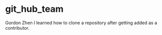 # git_hub_team
 Gordon Zhen
I learned how to clone a repository after getting added as a contributor.